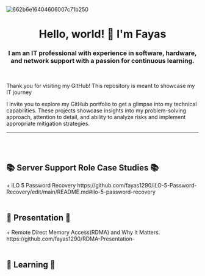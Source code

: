 ![662b6e16404606007c71b250](https://github.com/fayas1290/fayas1290/assets/157561213/b7a414b8-9f92-4611-a5d7-98885f76401a)
<h1 align="center">Hello, world! 👋 I'm Fayas</h1>
<h3 align="center">I am an IT professional with experience in software, hardware, and network support with a passion for continuous learning.</h3>
 <br />

 Thank you for visiting my GitHub! This repository is meant to showcase my IT journey

I invite you to explore my GitHub portfolio to get a glimpse into my technical capabilities. These projects showcase insights into my problem-solving approach, attention to detail, and ability to analyze risks and implement appropriate mitigation strategies.



---



 <br />
 <br />

<h2>  📚 Server Support Role Case Studies 📚 </h2>
 + iLO 5 Password Recovery https://github.com/fayas1290/iLO-5-Password-Recovery/edit/main/README.md#ilo-5-password-recovery

 <br />
 <br />

<h2> 🎤 Presentation 🎤</h2>
+ Remote Direct Memory Access(RDMA) and Why It Matters. https://github.com/fayas1290/RDMA-Presentation-

 <br />
 <br />

<h2> 📖 Learning 📖 </h2>

